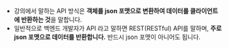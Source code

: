 - 강의에서 말하는 API 방식은 **객체를 json 포맷으로 변환하여 데이터를 클라이언트에 반환하는 것**을 말합니다.
- 일반적으로 백엔드 개발자가 API 라고 말하면 REST(RESTful) API를 말하며, **주로 json 포맷으로 데이터를 반환합니다.** 반드시 json 포맷이 아니어도 됩니다.